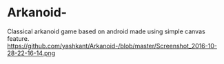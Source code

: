 # Arkanoid-
Classical arkanoid game based on android made using simple canvas feature.
https://github.com/yashkant/Arkanoid-/blob/master/Screenshot_2016-10-28-22-16-14.png

